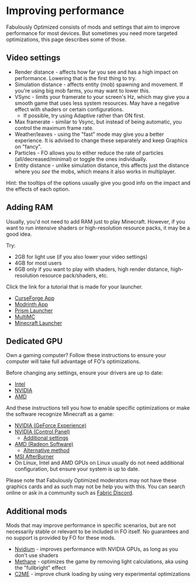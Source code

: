 # Improving performance

Fabulously Optimized consists of mods and settings that aim to improve performance for most devices. But sometimes you need more targeted optimizations, this page describes some of those.

## Video settings

* Render distance - affects how far you see and has a high impact on performance. Lowering that is the first thing to try.
* Simulation distance - affects entity (mob) spawning and movement. If you're using big mob farms, you may want to lower this.
* VSync - limits your framerate to your screen's Hz, which may give you a smooth game that uses less system resources. May have a negative effect with shaders or certain configurations.
   * If possible, try using Adaptive rather than ON first.
* Max framerate - similar to Vsync, but instead of being automatic, you control the maximum frame rate.
* Weather/leaves - using the "fast" mode may give you a better experience. It is advised to change these separately and keep Graphics on "fancy".
* Particles - FO allows you to either reduce the rate of particles (all/decreased/minimal) or toggle the ones individually.
* Entity distance - unlike simulation distance, this affects just the distance where you _see_ the mobs, which means it also works in multiplayer.

Hint: the tooltips of the options usually give you good info on the impact and the effects of each option.

## Adding RAM

Usually, you'd not need to add RAM just to play Minecraft. However, if you want to run intensive shaders or high-resolution resource packs, it may be a good idea. 

Try: 

* 2GB for light use (if you also lower your video settings)
* 4GB for most users
* 6GB only if you want to play with shaders, high render distance, high-resolution resource pack/shaders, etc.

Click the link for a tutorial that is made for your launcher.

* [CurseForge App](https://serverminer.com/article/how-to-add-more-ram-to-your-curseforge-launcher-overwolf/)
* [Modrinth App](https://www.bisecthosting.com/clients/index.php?rp=/knowledgebase/573/How-to-allocate-more-ram-in-the-Modrinth-launcher.html)
* [Prism Launcher](https://prismlauncher.org/wiki/help-pages/java-settings/#memory)
* [MultiMC](https://github.com/MultiMC/Launcher/wiki/Increasing-Java%27s-memory-allocation)
* [Minecraft Launcher](https://www.wikihow.com/Allocate-More-RAM-to-Minecraft#Using-Launcher-Version-1.6.X)

## Dedicated GPU

Own a gaming computer? Follow these instructions to ensure your computer will take full advantage of FO's optimizations.

Before changing any settings, ensure your drivers are up to date:

* [Intel](https://www.intel.com/content/www/us/en/support/intel-driver-support-assistant.html)
* [NVIDIA](https://www.nvidia.com/en-us/geforce/geforce-experience/)
* [AMD](https://www.amd.com/en/support)

And these instructions tell you how to enable specific optimizations or make the software recognize Minecraft as a game:

* [NVIDIA (GeForce Experience)](https://www.addictivetips.com/windows-tips/add-games-geforce-experience/)
* [NVIDIA (Control Panel)](https://www.nvidia.com/content/Control-Panel-Help/vLatest/en-us/mergedProjects/nv3d/to_configure_uniques_3D_settings_for_my_applications_and_gamess.htm)
  * [Additional settings](https://www.pcgamer.com/nvidia-control-panel-a-beginners-guide/)
* [AMD (Radeon Software)](https://minecrafthopper.net/help/amd-dedicated-gpu/)
  * [Alternative method](https://www.amd.com/en/support/kb/faq/dh2-012#faq-Creating-Application-Profiles)
* [MSI AfterBurner](https://www.msi.com/support/technical_details/VGA_MSI_Utility_AfterBurner)
* On Linux, Intel and AMD GPUs on Linux usually do not need additional configuration, but ensure your system is up to date.

Please note that Fabulously Optimized moderators may not have these graphics cards and as such may not be help you with this. You can search online or ask in a community such as [Fabric Discord](https://discord.gg/v6v4pMv).

## Additional mods

Mods that may improve performance in specific scenarios, but are not necessarily stable or relevant to be included in FO itself. No guarantees and no support is provided by FO for these mods.

* [Nvidium](https://modrinth.com/mod/nvidium) - improves performance with NVIDIA GPUs, as long as you don't use shaders
* [Methane](https://modrinth.com/mod/methane) - optimizes the game by removing light calculations, aka using the "fullbright" effect
* [C2ME](https://modrinth.com/mod/c2me-fabric) - improve chunk loading by using very experimental optimizations
